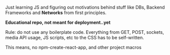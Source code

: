 Just learning JS and figuring out motivations behind stuff like DBs, Backend Frameworks and **Networks** from first principles.


**Educational repo, not meant for deployment..yet**


Rule: do not use any boilerplate code. Everything from GET, POST, sockets, media API usage, JS scripts, etc to the CSS has to be self-written.

This means, no npm-create-react-app, and other project macros